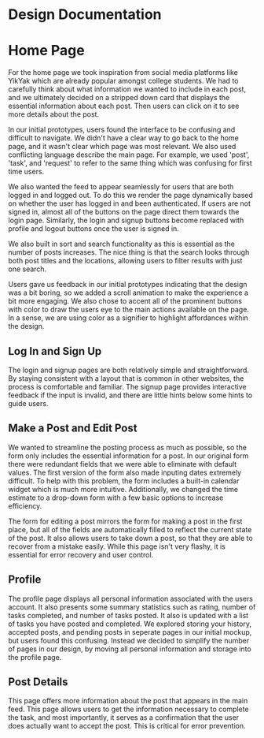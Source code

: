 # Design Documentation

# Home Page
For the home page we took inspiration from social media platforms like YikYak which are already popular amongst college students. We had to carefully think about what information we wanted to include in each post, and we ultimately decided on a stripped down card that displays the essential information about each post. Then users can click on it to see more details about the post. 

In our initial prototypes, users found the interface to be confusing and difficult to navigate. We didn't have a clear way to go back to the home page, and it wasn't clear which page was most relevant. We also used conflicting language describe the main page. For example, we used 'post', 'task', and 'request' to refer to the same thing which was confusing for first time users.

We also wanted the feed to appear seamlessly for users that are both logged in and logged out. To do this we render the page dynamically based on whether the user has logged in and been authenticated. If users are not signed in, almost all of the buttons on the page direct them towards the login page. Similarly, the login and signup buttons become replaced with profile and logout buttons once the user is signed in.

We also built in sort and search functionality as this is essential as the number of posts increases. The nice thing is that the search looks through both post titles and the locations, allowing users to filter results with just one search. 

Users gave us feedback in our initial prototypes indicating that the design was a bit boring, so we added a scroll animation to make the experience a bit more engaging. We also chose to accent all of the prominent buttons with color to draw the users eye to the main actions available on the page. In a sense, we are using color as a signifier to highlight affordances within the design. 

## Log In and Sign Up
The login and signup pages are both relatively simple and straightforward. By staying consistent with a layout that is common in other websites, the process is comfortable and familiar. The signup page provides interactive feedback if the input is invalid, and there are little hints below some hints to guide users. 

## Make a Post and Edit Post
We wanted to streamline the posting process as much as possible, so the form only includes the essential information for a post. In our original form there were redundant fields that we were able to eliminate with default values. The first version of the form also made inputing dates extremely difficult. To help with this problem, the form includes a built-in calendar widget which is much more intuitive. Additionally, we changed the time estimate to a drop-down form with a few basic options to increase efficiency.

The form for editing a post mirrors the form for making a post in the first place, but all of the fields are automatically filled to reflect the current state of the post. It also allows users to take down a post, so that they are able to recover from a mistake easily. While this page isn't very flashy, it is essential for error recovery and user control.

## Profile
The profile page displays all personal information associated with the users account. It also presents some summary statistics such as rating, number of tasks completed, and number of tasks posted. It also is updated with a list of tasks you have posted and completed. We explored storing your history, accepted posts, and pending posts in seperate pages in our initial mockup, but users found this confusing. Instead we decided to simplify the number of pages in our design, by moving all personal information and storage into the profile page.

## Post Details
This page offers more information about the post that appears in the main feed. This page allows users to get the information necessary to complete the task, and most importantly, it serves as a confirmation that the user does actually want to accept the post. This is critical for error prevention.



